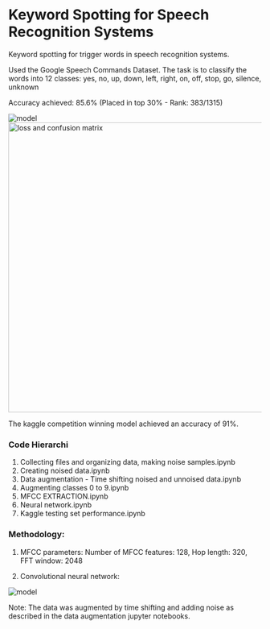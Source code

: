 # Keyword Spotting for Speech Recognition Systems
Keyword spotting for trigger words in speech recognition systems. 

Used the Google Speech Commands Dataset. The task is to classify the words into 12 classes: yes, no, up, down, left, right, on, off, stop, go, silence, unknown

Accuracy achieved: 85.6% (Placed in top 30% - Rank: 383/1315)

![model](https://user-images.githubusercontent.com/18056877/35067210-29c81f36-fba1-11e7-81a1-87dac1691738.png)
<img width="576" alt="loss and confusion matrix" src="https://user-images.githubusercontent.com/18056877/35067212-2df6e8a8-fba1-11e7-99e0-3808a86230b9.png">

The kaggle competition winning model achieved an accuracy of 91%.

### Code Hierarchi 

1. Collecting files and organizing data, making noise samples.ipynb
2. Creating noised data.ipynb
3. Data augmentation - Time shifting noised and unnoised data.ipynb	
4. Augmenting classes 0 to 9.ipynb
5. MFCC EXTRACTION.ipynb
6. Neural network.ipynb
7. Kaggle testing set performance.ipynb

### Methodology: 

1. MFCC parameters: 
Number of MFCC features: 128, 
Hop length: 320, 
FFT window: 2048

2. Convolutional neural network: 


![model](https://user-images.githubusercontent.com/18056877/35027717-3d22990c-fb20-11e7-8b87-f6e1c4bfdd42.png)


Note: The data was augmented by time shifting and adding noise as described in the data augmentation jupyter notebooks. 

